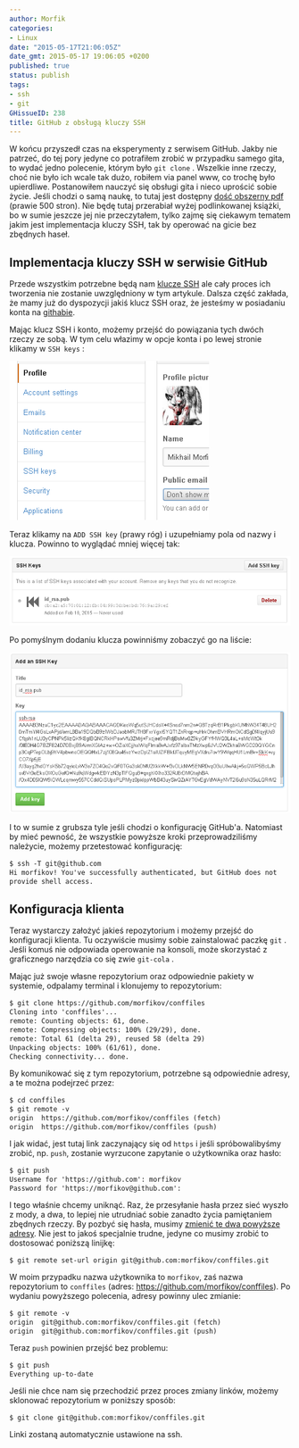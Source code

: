 ```yaml
---
author: Morfik
categories:
- Linux
date: "2015-05-17T21:06:05Z"
date_gmt: 2015-05-17 19:06:05 +0200
published: true
status: publish
tags:
- ssh
- git
GHissueID: 238
title: GitHub z obsługą kluczy SSH
---
```


W końcu przyszedł czas na eksperymenty z serwisem GitHub. Jakby nie patrzeć, do tej pory jedyne co
potrafiłem zrobić w przypadku samego gita, to wydać jedno polecenie, którym było `git clone` .
Wszelkie inne rzeczy, choć nie było ich wcale tak dużo, robiłem via panel www, co trochę było
upierdliwe. Postanowiłem nauczyć się obsługi gita i nieco uprościć sobie życie. Jeśli chodzi o samą
naukę, to tutaj jest dostępny [dość obszerny pdf](https://git-scm.com/book/en/v2) (prawie 500
stron). Nie będę tutaj przerabiał wyżej podlinkowanej książki, bo w sumie jeszcze jej nie
przeczytałem, tylko zajmę się ciekawym tematem jakim jest implementacja kluczy SSH, tak by operować
na gicie bez zbędnych haseł.

<!--more-->
## Implementacja kluczy SSH w serwisie GitHub

Przede wszystkim potrzebne będą nam [klucze
SSH](/post/uwierzytelniajace-klucze-ssh/) ale cały proces ich tworzenia nie
zostanie uwzględniony w tym artykule. Dalsza część zakłada, że mamy już do dyspozycji jakiś klucz
SSH oraz, że jesteśmy w posiadaniu konta na [githabie](https://github.com/).

Mając klucz SSH i konto, możemy przejść do powiązania tych dwóch rzeczy ze sobą. W tym celu włazimy
w opcje konta i po lewej stronie klikamy w `SSH keys` :

![ssh-github-profil](/img/2015/06/1.ssh-github-profil.png#medium)

Teraz klikamy na `ADD SSH key` (prawy róg) i uzupełniamy pola od nazwy i klucza. Powinno to wyglądać
mniej więcej tak:

![dodawanie-kluczy-ssh-github](/img/2015/06/2.dodawanie-kluczy-ssh-github.png#huge)

Po pomyślnym dodaniu klucza powinniśmy zobaczyć go na liście:

![dodawanie-kluczy-ssh-github-2](/img/2015/06/3.dodawanie-kluczy-ssh-github-2.png#huge)

I to w sumie z grubsza tyle jeśli chodzi o konfigurację GitHub'a. Natomiast by mieć pewność, że
wszystkie powyższe kroki przeprowadziliśmy należycie, możemy przetestować konfigurację:

    $ ssh -T git@github.com
    Hi morfikov! You've successfully authenticated, but GitHub does not provide shell access.

## Konfiguracja klienta

Teraz wystarczy założyć jakieś repozytorium i możemy przejść do konfiguracji klienta. Tu oczywiście
musimy sobie zainstalować paczkę `git` . Jeśli komuś nie odpowiada operowanie na konsoli, może
skorzystać z graficznego narzędzia co się zwie `git-cola` .

Mając już swoje własne repozytorium oraz odpowiednie pakiety w systemie, odpalamy terminal i
klonujemy to repozytorium:

    $ git clone https://github.com/morfikov/conffiles
    Cloning into 'conffiles'...
    remote: Counting objects: 61, done.
    remote: Compressing objects: 100% (29/29), done.
    remote: Total 61 (delta 29), reused 58 (delta 29)
    Unpacking objects: 100% (61/61), done.
    Checking connectivity... done.

By komunikować się z tym repozytorium, potrzebne są odpowiednie adresy, a te można podejrzeć przez:

    $ cd conffiles
    $ git remote -v
    origin  https://github.com/morfikov/conffiles (fetch)
    origin  https://github.com/morfikov/conffiles (push)

I jak widać, jest tutaj link zaczynający się od `https` i jeśli spróbowalibyśmy zrobić, np. `push`,
zostanie wyrzucone zapytanie o użytkownika oraz hasło:

    $ git push
    Username for 'https://github.com': morfikov
    Password for 'https://morfikov@github.com':

I tego właśnie chcemy uniknąć. Raz, że przesyłanie hasła przez sieć wyszło z mody, a dwa, to lepiej
nie utrudniać sobie zanadto życia pamiętaniem zbędnych rzeczy. By pozbyć się hasła, musimy [zmienić
te dwa powyższe adresy](https://help.github.com/articles/changing-a-remote-s-url/). Nie jest to
jakoś specjalnie trudne, jedyne co musimy zrobić to dostosować poniższą linijkę:

    $ git remote set-url origin git@github.com:morfikov/conffiles.git

W moim przypadku nazwa użytkownika to `morfikov`, zaś nazwa repozytorium to `conffiles` (adres:
https://github.com/morfikov/conffiles). Po wydaniu powyższego polecenia, adresy powinny ulec
zmianie:

    $ git remote -v
    origin  git@github.com:morfikov/conffiles.git (fetch)
    origin  git@github.com:morfikov/conffiles.git (push)

Teraz `push` powinien przejść bez problemu:

    $ git push
    Everything up-to-date

Jeśli nie chce nam się przechodzić przez proces zmiany linków, możemy sklonować repozytorium w
poniższy sposób:

    $ git clone git@github.com:morfikov/conffiles.git

Linki zostaną automatycznie ustawione na ssh.
